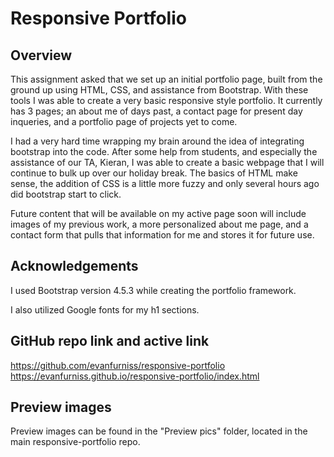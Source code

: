 # Responsive Portfolio

## Overview
This assignment asked that we set up an initial portfolio page, built from the ground up using HTML, CSS, and assistance from Bootstrap. With these tools I was able to create a very basic responsive style portfolio. It currently has 3 pages; an about me of days past, a contact page for present day inqueries, and a portfolio page of projects yet to come. 

I had a very hard time wrapping my brain around the idea of integrating bootstrap into the code. After some help from students, and especially the assistance of our TA, Kieran, I was able to create a basic webpage that I will continue to bulk up over our holiday break. The basics of HTML make sense, the addition of CSS is a little more fuzzy and only several hours ago did bootstrap start to click. 

Future content that will be available on my active page soon will include images of my previous work, a more personalized about me page, and a contact form that pulls that information for me and stores it for future use.

## Acknowledgements
I used Bootstrap version 4.5.3 while creating the portfolio framework.

I also utilized Google fonts for my h1 sections.

## GitHub repo link and active link
https://github.com/evanfurniss/responsive-portfolio
https://evanfurniss.github.io/responsive-portfolio/index.html

## Preview images
Preview images can be found in the "Preview pics" folder, located in the main responsive-portfolio repo.